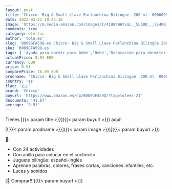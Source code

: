 ```yaml
---
layout: post
title: 'Chicco- Big & Small Llave Parlanchina Bilingüe  200 ml  00000995000040    color/modelo surtido'
date: 2022-03-21 19:43:36
image: 'https://m.media-amazon.com/images/I/41UWsWH7voL._SL500_._SL400_.jpg'
comments: true
category: ofertas
author: 'tole.es'
slug: 'B009GFA59Q-es Chicco- Big & Small Llave Parlanchina Bilingüe 200 ml...'
sku: 'B009GFA59Q-es'
tags: [ 'Ayuda para dormir para bebé','Bebé','Decoración para dormitorio de bebé','Dormitorio','chicco','chicco-', ]
actualPrice: 9.91 EUR
currency: EUR
price: 9.91
comparePrice: 16.99 EUR
prodname: 'Chicco- Big & Small Llave Parlanchina Bilingüe  200 ml  00000995000040    color/modelo surtido'
country: 'es'
flag: '🇪🇸'
brand: 'Chicco'
buyurl: 'https://www.amazon.es/dp/B009GFA59Q/?tag=tolees-21'
descuento: '41.67'
average: '9.91'
---
```


Tienes [{{< param title >}}]({{< param buyurl >}}) aqui!

[![{{< param prodname >}}]({{< param image >}})]({{< param buyurl >}})

🔎:

- Con 24 actividades
- Con anillo para colocar en el cochecito
- Juguete bilingüe: español-inglés
- Aprende palabras, colores, frases cortas, canciones infantiles, etc.
- Luces y sonidos

[🛒 Comprar!!!]({{< param buyurl >}})

